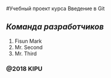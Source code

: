 #Учебный проект курса Введение в Git
## *Команда разработчиков*
1. Fisun Mark
2. Mr. Second
3. Mr. Third
### @2018 KIPU
